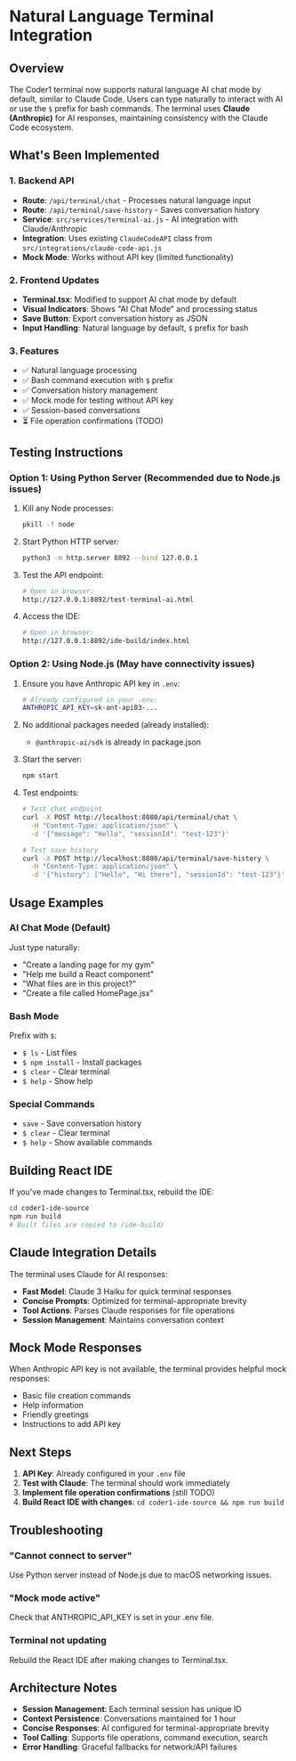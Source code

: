 # Natural Language Terminal Integration

## Overview
The Coder1 terminal now supports natural language AI chat mode by default, similar to Claude Code. Users can type naturally to interact with AI or use the `$` prefix for bash commands. The terminal uses **Claude (Anthropic)** for AI responses, maintaining consistency with the Claude Code ecosystem.

## What's Been Implemented

### 1. Backend API
- **Route**: `/api/terminal/chat` - Processes natural language input
- **Route**: `/api/terminal/save-history` - Saves conversation history
- **Service**: `src/services/terminal-ai.js` - AI integration with Claude/Anthropic
- **Integration**: Uses existing `ClaudeCodeAPI` class from `src/integrations/claude-code-api.js`
- **Mock Mode**: Works without API key (limited functionality)

### 2. Frontend Updates
- **Terminal.tsx**: Modified to support AI chat mode by default
- **Visual Indicators**: Shows "AI Chat Mode" and processing status
- **Save Button**: Export conversation history as JSON
- **Input Handling**: Natural language by default, `$` prefix for bash

### 3. Features
- ✅ Natural language processing
- ✅ Bash command execution with `$` prefix
- ✅ Conversation history management
- ✅ Mock mode for testing without API key
- ✅ Session-based conversations
- ⏳ File operation confirmations (TODO)

## Testing Instructions

### Option 1: Using Python Server (Recommended due to Node.js issues)

1. Kill any Node processes:
   ```bash
   pkill -f node
   ```

2. Start Python HTTP server:
   ```bash
   python3 -m http.server 8892 --bind 127.0.0.1
   ```

3. Test the API endpoint:
   ```bash
   # Open in browser:
   http://127.0.0.1:8892/test-terminal-ai.html
   ```

4. Access the IDE:
   ```bash
   # Open in browser:
   http://127.0.0.1:8892/ide-build/index.html
   ```

### Option 2: Using Node.js (May have connectivity issues)

1. Ensure you have Anthropic API key in `.env`:
   ```bash
   # Already configured in your .env:
   ANTHROPIC_API_KEY=sk-ant-api03-...
   ```

2. No additional packages needed (already installed):
   - `@anthropic-ai/sdk` is already in package.json

3. Start the server:
   ```bash
   npm start
   ```

4. Test endpoints:
   ```bash
   # Test chat endpoint
   curl -X POST http://localhost:8080/api/terminal/chat \
     -H "Content-Type: application/json" \
     -d '{"message": "Hello", "sessionId": "test-123"}'

   # Test save history
   curl -X POST http://localhost:8080/api/terminal/save-history \
     -H "Content-Type: application/json" \
     -d '{"history": ["Hello", "Hi there"], "sessionId": "test-123"}'
   ```

## Usage Examples

### AI Chat Mode (Default)
Just type naturally:
- "Create a landing page for my gym"
- "Help me build a React component"
- "What files are in this project?"
- "Create a file called HomePage.jsx"

### Bash Mode
Prefix with `$`:
- `$ ls` - List files
- `$ npm install` - Install packages
- `$ clear` - Clear terminal
- `$ help` - Show help

### Special Commands
- `save` - Save conversation history
- `$ clear` - Clear terminal
- `$ help` - Show available commands

## Building React IDE

If you've made changes to Terminal.tsx, rebuild the IDE:

```bash
cd coder1-ide-source
npm run build
# Built files are copied to /ide-build/
```

## Claude Integration Details

The terminal uses Claude for AI responses:
- **Fast Model**: Claude 3 Haiku for quick terminal responses
- **Concise Prompts**: Optimized for terminal-appropriate brevity
- **Tool Actions**: Parses Claude responses for file operations
- **Session Management**: Maintains conversation context

## Mock Mode Responses

When Anthropic API key is not available, the terminal provides helpful mock responses:
- Basic file creation commands
- Help information
- Friendly greetings
- Instructions to add API key

## Next Steps

1. **API Key**: Already configured in your `.env` file
2. **Test with Claude**: The terminal should work immediately
3. **Implement file operation confirmations** (still TODO)
4. **Build React IDE with changes**: `cd coder1-ide-source && npm run build`

## Troubleshooting

### "Cannot connect to server"
Use Python server instead of Node.js due to macOS networking issues.

### "Mock mode active"
Check that ANTHROPIC_API_KEY is set in your .env file.

### Terminal not updating
Rebuild the React IDE after making changes to Terminal.tsx.

## Architecture Notes

- **Session Management**: Each terminal session has unique ID
- **Context Persistence**: Conversations maintained for 1 hour
- **Concise Responses**: AI configured for terminal-appropriate brevity
- **Tool Calling**: Supports file operations, command execution, search
- **Error Handling**: Graceful fallbacks for network/API failures
